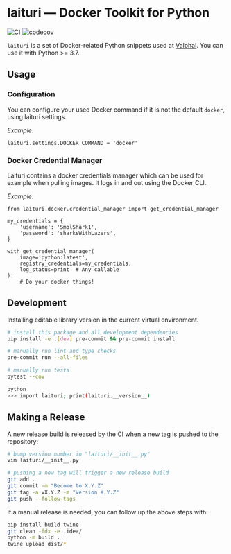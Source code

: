 # laituri — Docker Toolkit for Python

[![CI](https://github.com/valohai/laituri/actions/workflows/ci.yml/badge.svg)](https://github.com/valohai/laituri/actions/workflows/ci.yml)
[![codecov](https://codecov.io/gh/valohai/laituri/branch/master/graph/badge.svg)](https://codecov.io/gh/valohai/laituri)

`laituri` is a set of Docker-related Python snippets used at [Valohai](https://valohai.com/).
You can use it with Python >= 3.7.

## Usage

### Configuration

You can configure your used Docker command if it is not the default `docker`, using laituri settings.

_Example:_

```
laituri.settings.DOCKER_COMMAND = 'docker'
```

### Docker Credential Manager

Laituri contains a docker credentials manager which can be used for example when pulling images.
It logs in and out using the Docker CLI.

_Example:_

```
from laituri.docker.credential_manager import get_credential_manager

my_credentials = {
    'username': 'SmolShark1',
    'password': 'sharksWithLazers',
}

with get_credential_manager(
    image='python:latest',
    registry_credentials=my_credentials,
    log_status=print  # Any callable
):
    # Do your docker things!
```

## Development

Installing editable library version in the current virtual environment.

```bash
# install this package and all development dependencies
pip install -e .[dev] pre-commit && pre-commit install

# manually run lint and type checks
pre-commit run --all-files

# manually run tests
pytest --cov

python
>>> import laituri; print(laituri.__version__)
```

## Making a Release

A new release build is released by the CI when a new tag is pushed to the repository:

```bash
# bump version number in "laituri/__init__.py"
vim laituri/__init__.py

# pushing a new tag will trigger a new release build
git add .
git commit -m "Become to X.Y.Z"
git tag -a vX.Y.Z -m "Version X.Y.Z"
git push --follow-tags
```

If a manual release is needed, you can follow up the above steps with:

```bash
pip install build twine
git clean -fdx -e .idea/
python -m build .
twine upload dist/*
```
